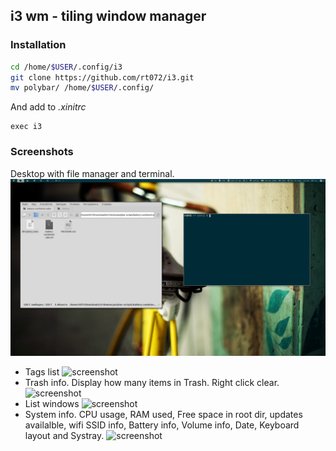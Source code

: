 ## i3 wm - tiling window manager

### Installation

```bash
cd /home/$USER/.config/i3
git clone https://github.com/rt072/i3.git
mv polybar/ /home/$USER/.config/
```
And add to *.xinitrc*
```
exec i3
```


### Screenshots
Desktop with file manager and terminal.
![screenshot](./.screenshots/desktop-1.png)

* Tags list ![screenshot](./.screenshots/tags.png)
* Trash info. Display how many items in Trash. Right click clear. ![screenshot](./.screenshots/trash.png)
* List windows ![screenshot](./.screenshots/window-list.png)
* System info. CPU usage, RAM used, Free space in root dir, updates availalble, wifi SSID info, Battery info, Volume info, Date, Keyboard layout and Systray.
    ![screenshot](./.screenshots/info.png)


